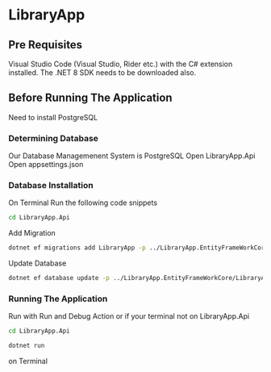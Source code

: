 # LibraryApp

## Pre Requisites

Visual Studio Code (Visual Studio, Rider etc.) with the C# extension installed.
The .NET 8 SDK needs to be downloaded also.

## Before Running The Application

Need to install PostgreSQL

### Determining Database 
Our Database Managemenent System is PostgreSQL 
Open LibraryApp.Api
Open appsettings.json

### Database Installation
On Terminal Run the following code snippets

```bash
cd LibraryApp.Api
```
Add Migration
```bash
dotnet ef migrations add LibraryApp -p ../LibraryApp.EntityFrameWorkCore/LibraryApp.EntityFrameWorkCore.csproj
```
Update Database
```bash
dotnet ef database update -p ../LibraryApp.EntityFrameWorkCore/LibraryApp.EntityFrameWorkCore.csproj
```

### Running The Application

Run with Run and Debug Action or if your terminal not on LibraryApp.Api 
```bash
cd LibraryApp.Api
```
```bash
dotnet run 
```
on Terminal